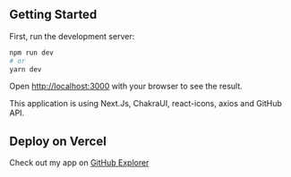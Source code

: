 ## Getting Started

First, run the development server:

```bash
npm run dev
# or
yarn dev
```

Open [http://localhost:3000](http://localhost:3000) with your browser to see the result.

This application is using Next.Js, ChakraUI, react-icons, axios and GitHub API.

## Deploy on Vercel

Check out my app on [GitHub Explorer](https://api-github-explorer.vercel.app/)
